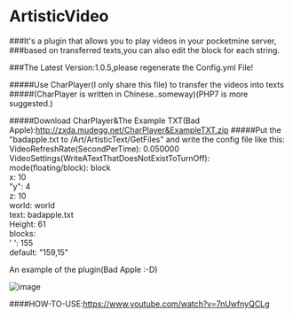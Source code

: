 # ArtisticVideo
###It's a plugin that allows you to play videos in your pocketmine server,
###based on transferred texts,you can also edit the block for each string.

###The Latest Version:1.0.5,please regenerate the Config.yml File!

#####Use CharPlayer(I only share this file) to transfer the videos into texts
#####(CharPlayer is written in Chinese..someway)(PHP7 is more suggested.)

#####Download CharPlayer&The Example TXT(Bad Apple):http://zxda.mudegg.net/CharPlayer&ExampleTXT.zip
#####Put the "badapple.txt to /Art/ArtisticText/GetFiles" and write the config file like this:
VideoRefreshRate(SecondPerTime): 0.050000<br>
VideoSettings(WriteATextThatDoesNotExistToTurnOff):<br>
  mode(floating/block): block<br>
  x: 10<br>
  "y": 4<br>
  z: 10<br>
  world: world<br>
  text: badapple.txt<br>
  Height: 61<br>
  blocks:<br>
    ' ': 155<br>
  default: "159,15"<br>

An example of the plugin(Bad Apple :-D)

 ![image](http://zxda.mudegg.net/badapple.gif)

####HOW-TO-USE:https://www.youtube.com/watch?v=7nUwfnyQCLg
